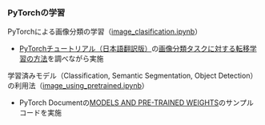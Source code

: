 ### PyTorchの学習


PyTorchによる画像分類の学習（[image_clasification.ipynb](image_clasification.ipynb)）
- [PyTorchチュートリアル（日本語翻訳版）](https://yutaroogawa.github.io/pytorch_tutorials_jp/)の[画像分類タスクに対する転移学習の方法](https://colab.research.google.com/github/YutaroOgawa/pytorch_tutorials_jp/blob/main/notebook/2_Image_Video/2_1_transfer_learning_tutorial_jp.ipynb)を調べながら実施

学習済みモデル（Classification, Semantic Segmentation, Object Detection）の利用法（[image_using_pretrained.ipynb](image_using_pretrained.ipynb)）
- PyTorch Documentの[MODELS AND PRE-TRAINED WEIGHTS](https://pytorch.org/vision/stable/models.html)のサンプルコードを実施
